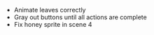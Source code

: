- Animate leaves correctly
- Gray out buttons until all actions are complete
- Fix honey sprite in scene 4

 
